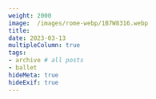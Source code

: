 ```yaml
---
weight: 2000
image:  /images/rome-webp/1B7W8316.webp
title:
date: 2023-03-13
multipleColumn: true
tags:
- archive # all posts
- ballet
hideMeta: true
hideExif: true
---
```


